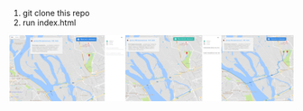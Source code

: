 1. git clone this repo
2. run index.html


![ScreenShot](https://github.com/Bartimeys/myLocation/blob/master/img/img.png)



